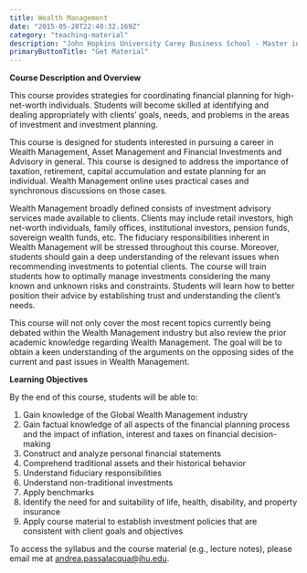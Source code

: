 ```yaml
---
title: Wealth Management 
date: "2015-05-28T22:40:32.169Z"
category: "teaching-material"
description: "John Hopkins University Carey Business School - Master in Finance"
primaryButtonTitle: "Get Material"
---
```



**Course Description and Overview**

This course provides strategies for coordinating financial planning for high-net-worth individuals. Students will become skilled at identifying and dealing appropriately with clients’ goals, needs, and problems in the areas of investment and investment planning.

This course is designed for students interested in pursuing a career in Wealth Management, Asset Management and Financial Investments and Advisory in general. This course is designed to address the importance of taxation, retirement, capital accumulation and estate planning for an individual. Wealth Management online uses practical cases and synchronous discussions on those cases. 

Wealth Management broadly defined consists of investment advisory services made available to clients. Clients may include retail investors, high net-worth individuals, family offices, institutional investors, pension funds, sovereign wealth funds, etc. The fiduciary responsibilities inherent in Wealth Management will be stressed throughout this course. Moreover, students should gain a deep understanding of the relevant issues when recommending investments to potential clients. The course will train students how to optimally manage investments considering the many known and unknown risks and constraints. Students will learn how to better position their advice by establishing trust and understanding the client’s needs. 

This course will not only cover the most recent topics currently being debated within the Wealth Management industry but also review the prior academic knowledge regarding Wealth Management. The goal will be to obtain a keen understanding of the arguments on the opposing sides of the current and past issues in Wealth Management.


**Learning Objectives**

By the end of this course, students will be able to: 
1.	Gain knowledge of the Global Wealth Management industry
2.	Gain factual knowledge of all aspects of the financial planning process and the impact of inflation, interest and taxes on financial decision-making
3.	Construct and analyze personal financial statements
4.	Comprehend traditional assets and their historical behavior
5.	Understand fiduciary responsibilities
6.	Understand non-traditional investments 
7.	Apply benchmarks
8.	Identify the need for and suitability of life, health, disability, and property insurance
9.	Apply course material to establish investment policies that are consistent with client goals and objectives



To access the syllabus and the course material (e.g., lecture notes), please email me at andrea.passalacqua@jhu.edu.